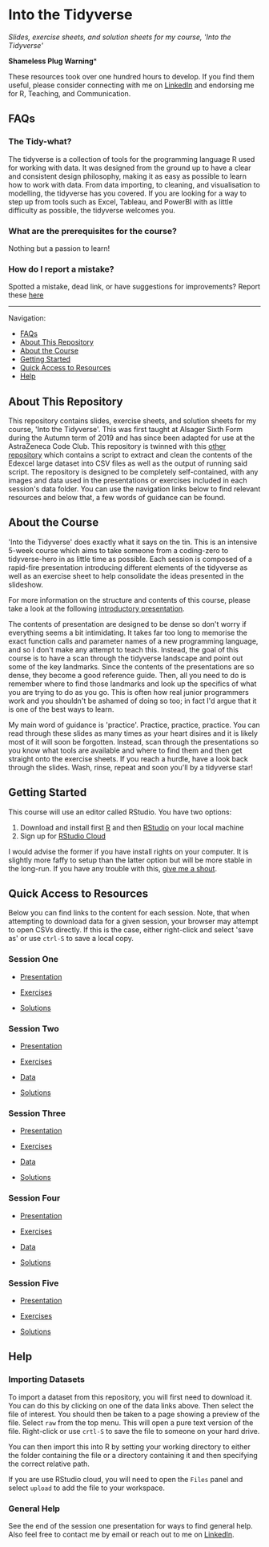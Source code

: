 # Into the Tidyverse

_Slides, exercise sheets, and solution sheets for my course, 'Into the Tidyverse'_

**Shameless Plug Warning***

These resources took over one hundred hours to develop. If you find them useful, please consider connecting with me on [LinkedIn](https://www.linkedin.com/in/tim-hargreaves/) and endorsing me for R, Teaching, and Communication.

## FAQs

### The Tidy-what?

The tidyverse is a collection of tools for the programming language R used for working with data. It was designed from the ground up to have a clear and consistent design philosophy, making it as easy as possible to learn how to work with data. From data importing, to cleaning, and visualisation to modelling, the tidyverse has you covered. If you are looking for a way to step up from tools such as Excel, Tableau, and PowerBI with as little difficulty as possible, the tidyverse welcomes you.

### What are the prerequisites for the course?

Nothing but a passion to learn!

### How do I report a mistake?

Spotted a mistake, dead link, or have suggestions for improvements? Report these [here](https://github.com/THargreaves/into-the-tidyverse/issues/new)

***

Navigation:

* [FAQs](#faqs)
* [About This Repository](#about-this-repository)
* [About the Course](#about-the-course)
* [Getting Started](#about-the-course)
* [Quick Access to Resources](#quick-access-to-resources)
* [Help](#help)

## About This Repository

This repository contains slides, exercise sheets, and solution sheets for my course, 'Into the Tidyverse'. This was first taught at Alsager Sixth Form during the Autumn term of 2019 and has since been adapted for use at the AstraZeneca Code Club. This repository is twinned with this [other repository](https://github.com/THargreaves/edexcel-large-dataset-extractor) which contains a script to extract and clean the contents of the Edexcel large dataset into CSV files as well as the output of running said script. The repository is designed to be completely self-contained, with any images and data used in the presentations or exercises included in each session's data folder. You can use the navigation links below to find relevant resources and below that, a few words of guidance can be found.

## About the Course

'Into the Tidyverse' does exactly what it says on the tin. This is an intensive 5-week course which aims to take someone from a coding-zero to tidyverse-hero in as little time as possible. Each session is composed of a rapid-fire presentation introducing different elements of the tidyverse as well as an exercise sheet to help consolidate the ideas presented in the slideshow.

For more information on the structure and contents of this course, please take a look at the following [introductory presentation](https://github.com/THargreaves/into-the-tidyverse/raw/master/Course%20Summary.pptx).

The contents of presentation are designed to be dense so don't worry if everything seems a bit intimidating. It takes far too long to memorise the exact function calls and parameter names of a new programming language, and so I don't make any attempt to teach this. Instead, the goal of this course is to have a scan through the tidyverse landscape and point out some of the key landmarks. Since the contents of the presentations are so dense, they become a good reference guide. Then, all you need to do is remember where to find those landmarks and look up the specifics of what you are trying to do as you go. This is often how real junior programmers work and you shouldn't be ashamed of doing so too; in fact I'd argue that it is one of the best ways to learn.

My main word of guidance is 'practice'. Practice, practice, practice. You can read through these slides as many times as your heart disires and it is likely most of it will soon be forgotten. Instead, scan through the presentations so you know what tools are available and where to find them and then get straight onto the exercise sheets. If you reach a hurdle, have a look back through the slides. Wash, rinse, repeat and soon you'll by a tidyverse star!

## Getting Started

This course will use an editor called RStudio. You have two options:

1. Download and install first [R](https://www.r-project.org/) and then [RStudio](https://rstudio.com/) on your local machine
2. Sign up for [RStudio Cloud](https://rstudio.cloud/)

I would advise the former if you have install rights on your computer. It is slightly more faffy to setup than the latter option but will be more stable in the long-run. If you have any trouble with this, [give me a shout](#general-help).

## Quick Access to Resources

Below you can find links to the content for each session. Note, that when attempting to download data for a given session, your browser may attempt to open CSVs directly. If this is the case, either right-click and select 'save as' or use `ctrl-S` to save a local copy.

### Session One

* [Presentation](https://thargreaves.github.io/into-the-tidyverse/resources/session_one/session_one_presentation.html)

* [Exercises](https://thargreaves.github.io/into-the-tidyverse/resources/session_one/session_one_exercises.nb.html#/)

* [Solutions](https://thargreaves.github.io/into-the-tidyverse/resources/session_one/session_one_solutions.nb.html#/)

### Session Two

* [Presentation](https://thargreaves.github.io/into-the-tidyverse/resources/session_two/session_two_presentation.html)

* [Exercises](https://thargreaves.github.io/into-the-tidyverse/resources/session_two/session_two_exercises.nb.html#/)

* [Data](https://github.com/THargreaves/into-the-tidyverse/tree/master/resources/session_two/data)

* [Solutions](https://thargreaves.github.io/into-the-tidyverse/resources/session_two/session_two_solutions.nb.html#/)

### Session Three

* [Presentation](https://thargreaves.github.io/into-the-tidyverse/resources/session_three/session_three_presentation.html)

* [Exercises](https://thargreaves.github.io/into-the-tidyverse/resources/session_three/session_three_exercises.nb.html#/)

* [Data](https://github.com/THargreaves/into-the-tidyverse/tree/master/resources/session_three/data)

* [Solutions](https://thargreaves.github.io/into-the-tidyverse/resources/session_three/session_three_solutions.nb.html#/)

### Session Four

* [Presentation](https://thargreaves.github.io/into-the-tidyverse/resources/session_four/session_four_presentation.html)

* [Exercises](https://thargreaves.github.io/into-the-tidyverse/resources/session_four/session_four_exercises.nb.html#/)

* [Data](https://github.com/THargreaves/into-the-tidyverse/tree/master/resources/session_four/data)

* [Solutions](https://thargreaves.github.io/into-the-tidyverse/resources/session_four/session_four_solutions.nb.html#/)

### Session Five

* [Presentation](https://thargreaves.github.io/into-the-tidyverse/resources/session_five/session_five_presentation.html)

* [Exercises](https://thargreaves.github.io/into-the-tidyverse/resources/session_five/session_five_exercises.nb.html#/)

* [Solutions](https://thargreaves.github.io/into-the-tidyverse/resources/session_five/session_five_solutions.nb.html#/)

## Help

### Importing Datasets

To import a dataset from this repository, you will first need to download it. You can do this by clicking on one of the data links above. Then select the file of interest. You should then be taken to a page showing a preview of the file. Select `raw` from the top menu. This will open a pure text version of the file. Right-click or use `crtl-S` to save the file to someone on your hard drive.

You can then import this into R by setting your working directory to either the folder containing the file or a directory containing it and then specifying the correct relative path. 

If you are use RStudio cloud, you will need to open the `Files` panel and select `upload` to add the file to your workspace.

### General Help

See the end of the session one presentation for ways to find general help. Also feel free to contact me by email or reach out to me on [LinkedIn](https://www.linkedin.com/in/tim-hargreaves/).
